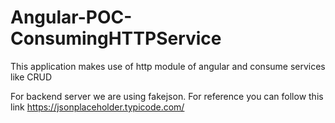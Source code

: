 # Angular-POC-ConsumingHTTPService

This application makes use of http module of angular and consume services like CRUD

For backend server we are using fakejson. For reference you can follow this link https://jsonplaceholder.typicode.com/
